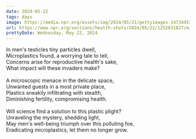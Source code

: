 ```yaml
---
date: 2024-05-22
tags: days
image: https://media.npr.org/assets/img/2024/05/21/gettyimages-1473445332-d10bf126dcbe56d36504c93e6ace2c93ada6020b.jpg
url: https://www.npr.org/sections/health-shots/2024/05/22/1252831827/microplastics-testicles-humans-health
prettyDate: Wednesday, May 22, 2024
---
```

In men's testicles tiny particles dwell,<br>Microplastics found, a worrying tale to tell,<br>Concerns arise for reproductive health's sake,<br>What impact will these invaders make?<br><br>A microscopic menace in the delicate space,<br>Unwanted guests in a most private place,<br>Plastics sneakily infiltrating with stealth,<br>Diminishing fertility, compromising health.<br><br>Will science find a solution to this plastic plight?<br>Unraveling the mystery, shedding light,<br>May men's well-being triumph over this polluting foe,<br>Eradicating microplastics, let them no longer grow.